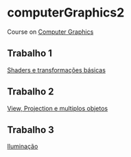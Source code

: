 # computerGraphics2
Course on [Computer Graphics](https://uspdigital.usp.br/jupiterweb/obterDisciplina?nomdis=&sgldis=SCC0250)

## Trabalho 1
[Shaders e transformações básicas](https://github.com/jorgesalhani/computerGraphics2/tree/main/trabalho1)

## Trabalho 2
[View, Projection e multiplos objetos](https://github.com/jorgesalhani/computerGraphics2/tree/main/trabalho2)

## Trabalho 3
[Iluminação](https://github.com/jorgesalhani/computerGraphics2/tree/main/trabalho3)